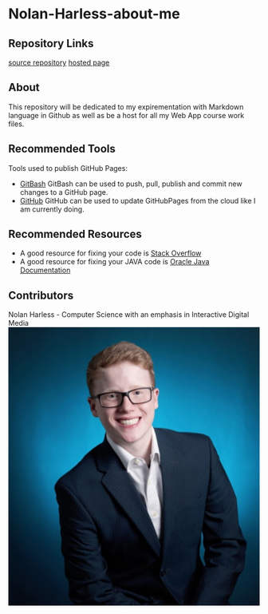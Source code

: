 # Nolan-Harless-about-me

## Repository Links

[source repository](https://github.com/NolanHarless/about-me)
[hosted page](https://nolanharless.github.io/about-me/)

## About 

This repository will be dedicated to my expirementation with Markdown language in Github as well as be a host for all my Web App course work files.

## Recommended Tools

Tools used to publish GitHub Pages:

* [GitBash](https://git-scm.com/downloads) GitBash can be used to push, pull, publish and commit new changes to a GitHub page.
* [GitHub](https://github.com/) GitHub can be used to update GitHubPages from the cloud like I am currently doing.

## Recommended Resources

* A good resource for fixing your code is [Stack Overflow](https://stackoverflow.com/)
* A good resource for fixing your JAVA code is [Oracle Java Documentation](https://docs.oracle.com/en/java/)

## Contributors

Nolan Harless - Computer Science with an emphasis in Interactive Digital Media
![](NolanHarless.png)
